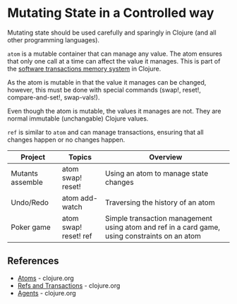 # Mutating State in a Controlled way
Mutating state should be used carefully and sparingly in Clojure (and all other programming languages).

`atom` is a mutable container that can manage any value. The atom ensures that only one call at a time can affect the value it manages.  This is part of the [software transactions memory system](https://clojure.org/reference/refs) in Clojure.

As the atom is mutable in that the value it manages can be changed, however, this must be done with special commands (swap!, reset!, compare-and-set!, swap-vals!).

Even though the atom is mutable, the values it manages are not.  They are normal immutable (unchangable) Clojure values.

`ref` is similar to `atom` and can manage transactions, ensuring that all changes happen or no changes happen.

| Project          | Topics                | Overview                                                                                      |
|------------------|-----------------------|-----------------------------------------------------------------------------------------------|
| Mutants assemble | atom swap! reset!     | Using an atom to manage state changes                                                         |
| Undo/Redo        | atom add-watch        | Traversing the history of an atom                                                             |
| Poker game       | atom swap! reset! ref | Simple transaction management using atom and ref in a card game, using constraints on an atom |


## References
* [Atoms](https://clojure.org/reference/atoms) - clojure.org
* [Refs and Transactions](https://clojure.org/reference/refs) - clojure.org
* [Agents](https://clojure.org/reference/agents) - clojure.org
